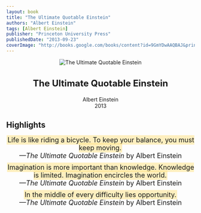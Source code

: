 ```yaml
---
layout: book
title: "The Ultimate Quotable Einstein"
authors: "Albert Einstein"
tags: [Albert Einstein]
publisher: "Princeton University Press"
publishedDate: "2013-09-23"
coverImage: "http://books.google.com/books/content?id=9GmYDwAAQBAJ&printsec=frontcover&img=1&zoom=1&edge=curl&source=gbs_api"
---
```


<div style='text-align: center;'>
  <img src='http://books.google.com/books/content?id=9GmYDwAAQBAJ&printsec=frontcover&img=1&zoom=1&edge=curl&source=gbs_api' alt='The Ultimate Quotable Einstein' style='max-width: 80%;'>
</div>

<h2 style='text-align: center; font-weight: bold; font-size: 24px;'>The Ultimate Quotable Einstein</h2>

<p style='text-align: center;'>Albert Einstein<br>2013</p>

## Highlights
<div style="text-align: center;">
  <ul style="list-style-type: none; padding: 0;">
    <li style="font-size: 18px; margin-bottom: 10px; padding: 0;"><span style="background-color: rgba(255, 226, 130, 0.5); padding: 2px;">Life is like riding a bicycle. To keep your balance, you must keep moving.</span><br><em>—The Ultimate Quotable Einstein</em> by Albert Einstein</li>
    <li style="font-size: 18px; margin-bottom: 10px; padding: 0;"><span style="background-color: rgba(255, 226, 130, 0.5); padding: 2px;">Imagination is more important than knowledge. Knowledge is limited. Imagination encircles the world.</span><br><em>—The Ultimate Quotable Einstein</em> by Albert Einstein</li>
    <li style="font-size: 18px; margin-bottom: 10px; padding: 0;"><span style="background-color: rgba(255, 226, 130, 0.5); padding: 2px;">In the middle of every difficulty lies opportunity.</span><br><em>—The Ultimate Quotable Einstein</em> by Albert Einstein</li>
  </ul>
</div>
<br>
<br>
